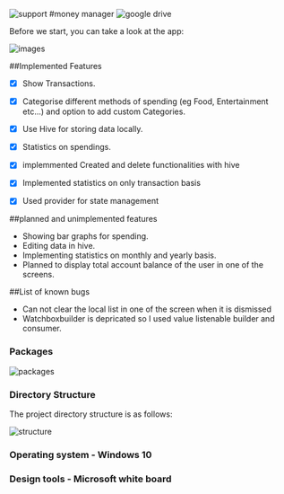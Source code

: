 
![support](https://img.shields.io/badge/plateform-flutter%7Candroid%20studio-9cf?style=for-the-badge&logo=appveyor) 
#money manager
![google drive](https://drive.google.com/drive/folders/16PUo-n_9qXQaVzI7a3LWj8kuInk8Gzj3?usp=sharing)

Before we start, you can take a look at the app:

![images](https://github.com/Tarun1001/IRIS_2021_Tarun_S_181CH045/blob/master/images/images43.gif)

##Implemented Features

- [x] Show Transactions.
- [x] Categorise different methods of spending (eg Food, Entertainment etc...) and  option to add custom Categories.

- [x] Use Hive for storing data locally.
- [x] Statistics on  spendings.
- [x] implemmented Created and delete functionalities with hive 
- [x] Implemented statistics on only transaction basis
- [x] Used provider for state management

##planned and unimplemented features

- Showing bar graphs for spending.
- Editing data in hive.
- Implementing statistics on monthly and yearly basis.
- Planned to display total account balance of the user in one of the screens.


##List of known bugs
- Can not clear the local list in one of the screen when it is dismissed
- Watchboxbuilder is depricated so I used value listenable builder and consumer. 
### Packages
![packages](https://github.com/Tarun1001/IRIS_2021_Tarun_S_181CH045/blob/master/images/packages.png)



### Directory Structure

The project directory structure is as follows:

![structure](https://github.com/Tarun1001/IRIS_2021_Tarun_S_181CH045/blob/master/images/structure.png)
### Operating system - Windows 10
### Design tools     - Microsoft white board







